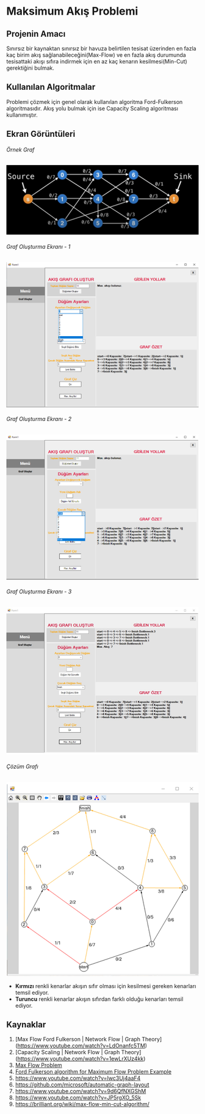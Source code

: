 # Maksimum Akış Problemi

## Projenin Amacı
Sınırsız bir kaynaktan sınırsız bir havuza belirtilen tesisat üzerinden en fazla kaç birim akış sağlanabileceğini(Max-Flow) ve en fazla akış durumunda tesisattaki akışı sıfıra indirmek için en az kaç kenarın kesilmesi(Min-Cut) gerektiğini bulmak.

## Kullanılan Algoritmalar
Problemi çözmek için genel olarak kullanılan algoritma Ford-Fulkerson algoritmasıdır. Akış yolu bulmak için ise Capacity Scaling algoritması kullanımıştır.

## Ekran Görüntüleri

###### Örnek Graf
![graf1](screenshots/exampleGraph.jpg)

###### Graf Oluşturma Ekranı - 1
![menu1](screenshots/mainmenu3.jpg)

###### Graf Oluşturma Ekranı - 2
![menu2](screenshots/mainmenu4.jpg)

###### Graf Oluşturma Ekranı - 3
![menu2](screenshots/mainmenu2.jpg)

###### Çözüm Grafı
![graf2](screenshots/solutionGraph.jpg)


- **Kırmızı** renkli kenarlar akışın sıfır olması için kesilmesi gereken kenarları temsil ediyor.
- **Turuncu** renkli kenarlar akışın sıfırdan farklı olduğu kenarları temsil ediyor.

## Kaynaklar
1. [Max Flow Ford Fulkerson | Network Flow | Graph Theory] (https://www.youtube.com/watch?v=LdOnanfc5TM)
2. [Capacity Scaling | Network Flow | Graph Theory] (https://www.youtube.com/watch?v=1ewLrXUz4kk)
3. [Max Flow Problem](https://www.youtube.com/watch?v=M4fyCfFTYV8)
4. [Ford Fulkerson algorithm for Maximum Flow Problem Example](https://www.youtube.com/watch?v=3LG-My_MoWc)
5. https://www.youtube.com/watch?v=Iwc3Uj4aaF4
6. https://github.com/microsoft/automatic-graph-layout
7. https://www.youtube.com/watch?v=9d6QfNXGShM
8. https://www.youtube.com/watch?v=JP5rgXO_5Sk
9. https://brilliant.org/wiki/max-flow-min-cut-algorithm/
